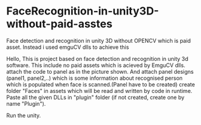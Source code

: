 # FaceRecognition-in-unity3D-without-paid-asstes
Face detection and recognition in unity 3D without OPENCV which is paid asset. Instead i used emguCV dlls to achieve this

Hello,
This is project based on face detection and recognition in unity 3d software. This include no paid assets which is acieved by EmguCV dlls.
attach the code to panel as in the picture shown. And attach panel designs (panel1, panel2,..) which is some information about recognised person which
is populated when face is scanned.(Panel have to be created)
create folder "Faces" in assets which will be read and written by code in runtime.
Paste all the given DLLs in "plugin" folder (if not created, create one by name "Plugin").

Run the unity. 
